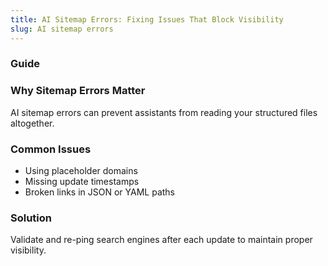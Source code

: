 ```yaml
---
title: AI Sitemap Errors: Fixing Issues That Block Visibility
slug: AI sitemap errors
---
```


### Guide
### Why Sitemap Errors Matter
AI sitemap errors can prevent assistants from reading your structured files altogether.

### Common Issues
- Using placeholder domains
- Missing update timestamps
- Broken links in JSON or YAML paths

### Solution
Validate and re-ping search engines after each update to maintain proper visibility.